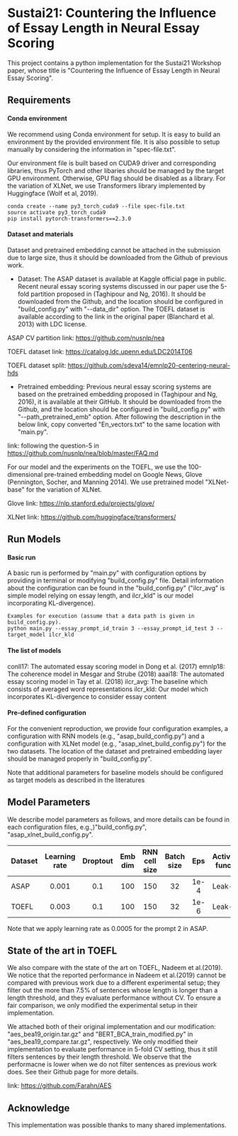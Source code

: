# Sustai21: Countering the Influence of Essay Length in Neural Essay Scoring
This project contains a python implementation for the Sustai21 Workshop paper, whose title is "Countering the Influence of Essay Length in Neural Essay Scoring".

## Requirements

#### Conda environment
We recommend using Conda environment for setup. It is easy to build an environment by the provided environment file. It is also possible to setup manually by considering the information in "spec-file.txt". 

Our environment file is built based on CUDA9 driver and corresponding libraries, thus PyTorch and other libaries should be managed by the target GPU environment. Otherwise, GPU flag should be disabled as a library. For the variation of XLNet, we use Transformers library implemented by Huggingface (Wolf et al, 2019).

    conda create --name py3_torch_cuda9 --file spec-file.txt
    source activate py3_torch_cuda9
    pip install pytorch-transformers==2.3.0

#### Dataset and materials
Dataset and pretrained embedding cannot be attached in the submission due to large size, thus it should be downloaded from the Github of previous work.

- Dataset: The ASAP dataset is available at Kaggle official page in public. Recent neural essay scoring systems discussed in our paper use the 5-fold partition proposed in (Taghipour and Ng, 2016). It should be downloaded from the Github, and the location should be configured in "build_config.py" with "--data_dir" option.
The TOEFL dataset is available according to the link in the original paper (Blanchard et al. 2013) with LDC license. 

ASAP CV partition link: https://github.com/nusnlp/nea

TOEFL dataset link: https://catalog.ldc.upenn.edu/LDC2014T06

TOEFL dataset split: https://github.com/sdeva14/emnlp20-centering-neural-hds

- Pretrained embedding: Previous neural essay scoring systems are based on the pretrained embedding proposed in (Taghipour and Ng, 2016), it is available at their GitHub. It should be downloaded from the Github, and the location should be configured in "build_config.py" with "--path_pretrained_emb" option. After following the description in the below link, copy converted "En_vectors.txt" to the same location with "main.py".

link: following the question-5 in https://github.com/nusnlp/nea/blob/master/FAQ.md

For our model and the experiments on the TOEFL, we use the 100-dimensional pre-trained embedding model on Google News, Glove (Pennington, Socher, and Manning 2014). We use pretrained model "XLNet-base" for the variation of XLNet.

Glove link: https://nlp.stanford.edu/projects/glove/

XLNet link: https://github.com/huggingface/transformers/

## Run Models
#### Basic run
A basic run is performed by "main.py" with configuration options by providing in terminal or modifying "build_config.py" file.
Detail information about the configuration can be found in the "build_config.py" ("ilcr_avg" is simple model relying on essay length, and ilcr_kld" is our model incorporating KL-divergence).

	Examples for execution (assume that a data path is given in build_config.py).
    python main.py --essay_prompt_id_train 3 --essay_prompt_id_test 3 --target_model ilcr_kld

#### The list of models
conll17: The automated essay scoring model in Dong et al. (2017)
emnlp18: The coherence model in Mesgar and Strube (2018)
aaai18: The automated essay scoring model in Tay et al. (2018)
ilcr_avg: The baseline which consists of averaged word representations
ilcr_kld: Our model which incorporates KL-divergence to consider essay content

#### Pre-defined configuration
For the convenient reproduction, we provide four configuration examples, a configuration with RNN models (e.g., "asap_build_config.py") and a configuration with XLNet model (e.g., "asap_xlnet_build_config.py") for the two datasets.
The location of the dataset and pretrained embedding layer should be managed properly in "build_config.py".

Note that additional parameters for baseline models should be configured as target models as described in the literatures

## Model Parameters
We describe model parameters as follows, and more details can be found in each configuration files, e.g.,)"build_config.py", "asap_xlnet_build_config.py".

| Dataset  | Learning rate | Droptout | Emb dim | RNN cell size | Batch size | Eps | Activation function |
| ------------- | :---: | :---: | :---: |    :---: |  :---: |  :---: |  :---: |  
| ASAP  | 0.001  | 0.1 | 100 | 150 | 32 | 1e-4 | Leak-Relu |
| TOEFL  | 0.003  | 0.1 | 100 | 150 | 32 | 1e-6 | Leak-Relu |

Note that we apply learning rate as 0.0005 for the prompt 2 in ASAP.

## State of the art in TOEFL
We also compare with the state of the art on TOEFL, Nadeem et al.(2019). We notice that the reported performance in Nadeem et al.(2019) cannot be compared with previous work due to a different experimental setup; they filter out the more than 7.5% of sentences whose length is longer than a length threshold, and they evaluate performance without CV. To ensure a fair comparison, we only modified the experimental setup in their implementation.

We attached both of their original implementation and our modification: "aes_bea19_origin.tar.gz" and "BERT_BCA_train_modified.py" in "aes_bea19_compare.tar.gz", respectively. We only modified their implementation to evaluate performance in 5-fold CV setting, thus it still filters sentences by their length threshold. We observe that the performacne is lower when we do not filter sentences as previous work does. See their Github page for more details.

link: https://github.com/Farahn/AES

## Acknowledge
This implementation was possible thanks to many shared implementations.
